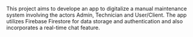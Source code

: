 This project aims to develope an app to digitalize a manual maintenance system involving the actors Admin, Technician and User/Client. The app utilizes Firebase Firestore for data storage and
authentication and also incorporates a real-time chat feature.
